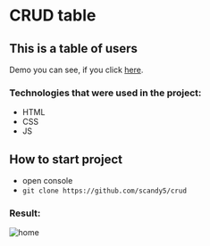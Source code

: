 # CRUD table

## This is a table of users

Demo you can see, if you click [here].

### Technologies that were used in the project:
+ HTML
+ CSS
+ JS

## How to start project
 - open console 
 - `git clone https://github.com/scandy5/crud`
 
### Result:
![home](https://github.com/scandy5/crud/blob/master/app/img/crud.png)

[here]: https://scandy5.github.io/crud
